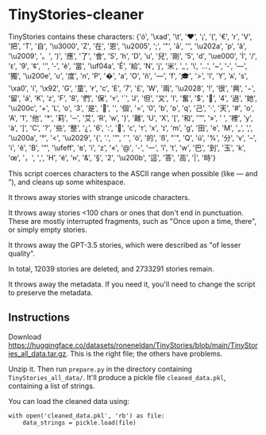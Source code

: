 # TinyStories-cleaner

TinyStories contains these characters: {'ó', '\xad', '\t', '❤', '¡', '(', '€', 'r', 'V', '把', 'T', '自', '\u3000', 'Z', '在', '恩', '\u2005', ';', '"', 'ā', '‘', '\u202a', 'p', 'â', '\u2009', '。', ')', '應', '了', '會', 'S', 'h', 'D', 'u', '兒', '剛', '5', 'd', '\ue000', 'İ', '/', 'ᴇ', '9', '¢', '’', '‑', 'è', '當', '\uf04a', 'É', '給', 'N', 'j', '米', '_', '\\', '…', '~', '‐', '―', '獨', '\u200e', 'ᴜ', '度', 'n', 'P', '�', 'a', 'O', 'ñ', '—', 'f', '🎓', '>', 'l', 'Y', 'ᴀ', 's', '\xa0', 'í', '\x92', 'G', '童', 'ғ', 'c', 'E', '7', '£', 'W', '兩', '\u2028', '!', '很', '興', '−', '留', 'á', 'K', 'ᴢ', 'F', '8', '們', '保', 'ʏ', '´', 'J', '但', '又', 'I', '奮', '$', '🤩', '4', '過', '她', '\u200c', '+', 'L', 'o', '3', '是', '🌴', '️', '個', '=', '0', 'b', 'ᴅ', 'q', '己', '·', '天', '#', 'ᴏ', 'A', '1', '他', '*', '莉', '─', '艾', 'R', 'ᴡ', '}', '難', 'U', 'X', '[', '和', '™', '»', ' ', '裡', 'y', 'à', ']', 'C', '?', '些', '整', '¿', '6', ':', '🍌', 'ᴄ', 'ᴛ', 'x', 'ɪ', 'm', 'g', '田', 'e', 'M', '„', ',', '\u200a', '°', '<', '\u2029', '{', '.', '”', '`', 'ö', '的', 'ß', "'", 'Q', 'ú', '%', '分', 'v', '–', 'і', 'ê', 'B', '“', '\ufeff', 'ʙ', 'i', 'z', '«', '@', '-', '一', 'ï', 't', 'w', '巴', '到', '玉', 'k', 'œ', '，', '‚', 'H', 'é', 'ʜ', '&', '§', '2', '\u200b', '這', '答', '高', '|', '時'}

This script coerces characters to the ASCII range when possible (like — and ”), and cleans up some whitespace.

It throws away stories with strange unicode characters.

It throws away stories <100 chars or ones that don't end in punctuation. These are mostly interrupted fragments, such as "Once upon a time, there", or simply empty stories.

It throws away the GPT-3.5 stories, which were described as "of lesser quality".

In total, 12039 stories are deleted, and 2733291 stories remain.

It throws away the metadata. If you need it, you'll need to change the script to preserve the metadata.

## Instructions

Download https://huggingface.co/datasets/roneneldan/TinyStories/blob/main/TinyStories_all_data.tar.gz. This is the right file; the others have problems.

Unzip it. Then run `prepare.py` in the directory containing `TinyStories_all_data/`. It'll produce a pickle file `cleaned_data.pkl`, containing a list of strings.

You can load the cleaned data using:

```
with open('cleaned_data.pkl', 'rb') as file:
	data_strings = pickle.load(file)
```